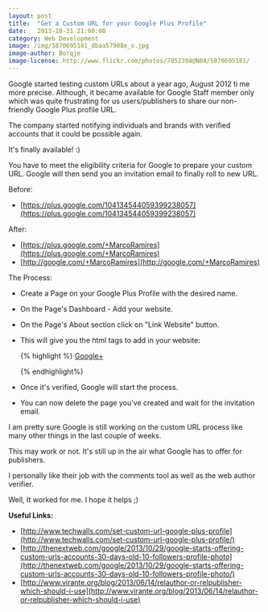```yaml
---
layout: post
title:  "Get a Custom URL for your Google Plus Profile"
date:   2013-10-31 21:00:00
category: Web Development
image: /img/5870695181_dbaa57908e_o.jpg
image-author: Borqje
image-license: http://www.flickr.com/photos/7852394@N04/5870695181/
---
```


Google started testing custom URLs about a year ago, August 2012 ti me more precise. Although, it became available for Google Staff member only which was quite frustrating for us users/publishers
to share our non-friendly Google Plus profile URL.

The company started notifying individuals and brands with verified accounts that it could be possible again.

It's finally available! :)

You have to meet the eligibility criteria for Google to prepare your custom URL. Google will then send you an invitation email to finally roll to new URL.

Before:

* [https://plus.google.com/104134544059399238057](https://plus.google.com/104134544059399238057)

After:

* [https://plus.google.com/+MarcoRamires](https://plus.google.com/+MarcoRamires)
* [http://google.com/+MarcoRamires](http://google.com/+MarcoRamires)

The Process:

* Create a Page on your Google Plus Profile with the desired name.
* On the Page's Dashboard - Add your website.
* On the Page's About section click on "Link Website" button.
* This will give you the html tags to add in your website:

  {% highlight %}
    <a href="https://plus.google.com/11223344556677889900" rel="publisher">Google+</a>
    <!-- This can be a link tag in the header -->
    <link href=”https://plus.google.com/11223344556677889900” rel=”publisher”>
  {% endhighlight%}

* Once it's verified, Google will start the process.
* You can now delete the page you've created and wait for the invitation email.

I am pretty sure Google is still working on the custom URL process like many other things in the last couple of weeks.

This may work or not. It's still up in the air what Google has to offer for publishers.

I personally like their job with the comments tool as well as the web author verifier.

Well, It worked for me. I hope it helps ;)

**Useful Links:**

*   [http://www.techwalls.com/set-custom-url-google-plus-profile](http://www.techwalls.com/set-custom-url-google-plus-profile/)
*   [http://thenextweb.com/google/2013/10/29/google-starts-offering-custom-urls-accounts-30-days-old-10-followers-profile-photo](http://thenextweb.com/google/2013/10/29/google-starts-offering-custom-urls-accounts-30-days-old-10-followers-profile-photo/)
*   [http://www.virante.org/blog/2013/06/14/relauthor-or-relpublisher-which-should-i-use](http://www.virante.org/blog/2013/06/14/relauthor-or-relpublisher-which-should-i-use)